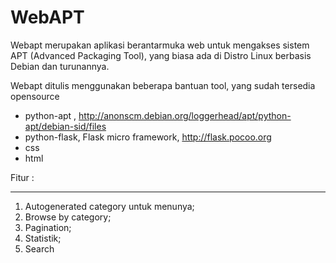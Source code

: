 WebAPT
======

Webapt merupakan aplikasi berantarmuka web untuk mengakses sistem APT (Advanced Packaging Tool), yang biasa ada di Distro Linux berbasis Debian dan turunannya.

Webapt ditulis menggunakan beberapa bantuan tool, yang sudah tersedia opensource
- python-apt , http://anonscm.debian.org/loggerhead/apt/python-apt/debian-sid/files
- python-flask, Flask micro framework, http://flask.pocoo.org
- css
- html

Fitur :
*******
1. Autogenerated category untuk menunya;
2. Browse by category;
3. Pagination;
4. Statistik;
5. Search